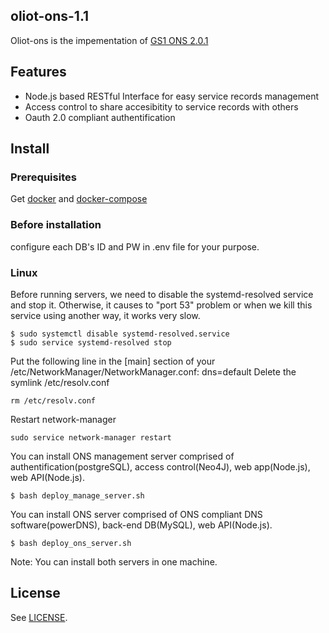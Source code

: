 ## oliot-ons-1.1
Oliot-ons is the impementation of [GS1 ONS 2.0.1](http://www.gs1.org/sites/default/files/docs/epc/ons_2_0_1-standard-20130131.pdf)

## Features
* Node.js based RESTful Interface for easy service records management
* Access control to share accesibitity to service records with others
* Oauth 2.0 compliant authentification 

## Install
### Prerequisites
Get [docker](https://docs.docker.com/engine/installation/linux/ubuntu/) and [docker-compose](https://docs.docker.com/compose/install/)
### Before installation
configure each DB's ID and PW in .env file for your purpose.
### Linux
Before running servers, we need to disable the systemd-resolved service and stop it. Otherwise, it causes to "port 53" problem or when we kill this service using another way, it works very slow.
```shell
$ sudo systemctl disable systemd-resolved.service
$ sudo service systemd-resolved stop
```

Put the following line in the [main] section of your /etc/NetworkManager/NetworkManager.conf:
  dns=default
Delete the symlink /etc/resolv.conf
```shell
rm /etc/resolv.conf
```

Restart network-manager
```shell
sudo service network-manager restart
```

You can install ONS management server comprised of authentification(postgreSQL), access control(Neo4J), web app(Node.js), web API(Node.js).
```shell
$ bash deploy_manage_server.sh
```
You can install ONS server comprised of ONS compliant DNS software(powerDNS), back-end DB(MySQL), web API(Node.js).
```shell
$ bash deploy_ons_server.sh 
```
Note: You can install both servers in one machine.

## License
See [LICENSE](LICENSE).
